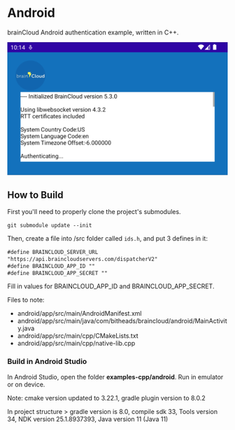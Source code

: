 # Android
brainCloud Android authentication example, written in C++.

![](./Screenshots/android-GamePlay.png)

## How to Build
First you'll need to properly clone the project's submodules.
```
git submodule update --init
```

Then, create a file into /src folder called `ids.h`, and put 3 defines in it:
```
#define BRAINCLOUD_SERVER_URL "https://api.braincloudservers.com/dispatcherV2"
#define BRAINCLOUD_APP_ID ""
#define BRAINCLOUD_APP_SECRET ""
```

Fill in values for BRAINCLOUD_APP_ID and BRAINCLOUD_APP_SECRET.

Files to note:

- android/app/src/main/AndroidManifest.xml
- android/app/src/main/java/com/bitheads/braincloud/android/MainActivity.java
- android/app/src/main/cpp/CMakeLists.txt
- android/app/src/main/cpp/native-lib.cpp

### Build in Android Studio

In Android Studio, open the folder **examples-cpp/android**. Run in emulator or on device.

Note: cmake version updated to 3.22.1, gradle plugin version to 8.0.2

In project structure > gradle version is 8.0, compile sdk 33, Tools version 34, NDK version 25.1.8937393, Java version 11 (Java 11)
